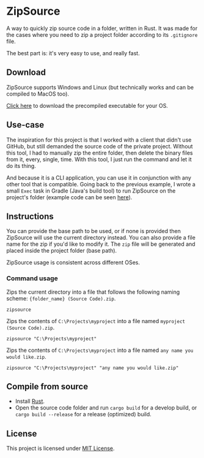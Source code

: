 # ZipSource
A way to quickly zip source code in a folder, written in Rust. It was made for the cases where you need to zip a project folder according to its `.gitignore` file. 

The best part is: it's very easy to use, and really fast.

## Download

ZipSource supports Windows and Linux (but technically works and can be compiled to MacOS too).

[Click here](https://github.com/SecretX33/ZipSource/releases/latest) to download the precompiled executable for your OS.

## Use-case
The inspiration for this project is that I worked with a client that didn't use GitHub, but still demanded the source code of the private project. Without this tool, I had to manually zip the entire folder, then delete the binary files from it, every, single, time. With this tool, I just run the command and let it do its thing.

And because it is a CLI application, you can use it in conjunction with any other tool that is compatible. Going back to the previous example, I wrote a small `Exec` task in Gradle (Java's build tool) to run ZipSource on the project's folder (example code can be seen [here](examples/gradle)).

## Instructions

You can provide the base path to be used, or if none is provided then ZipSource will use the current directory instead. You can also provide a file name for the zip if you'd like to modify it. The `zip` file will be generated and placed inside the project folder (base path).

ZipSource usage is consistent across different OSes.

### Command usage

Zips the current directory into a file that follows the following naming scheme: `{folder_name} (Source Code).zip`.
```shell
zipsource
```

Zips the contents of `C:\Projects\myproject` into a file named `myproject (Source Code).zip`.
```shell
zipsource "C:\Projects\myproject"
```

Zips the contents of `C:\Projects\myproject` into a file named `any name you would like.zip`.
```shell
zipsource "C:\Projects\myproject" "any name you would like.zip"
```

## Compile from source

- Install [Rust](https://www.rust-lang.org/tools/install).
- Open the source code folder and run `cargo build` for a develop build, or `cargo build --release` for a release (optimized) build.

## License

This project is licensed under [MIT License](LICENSE).
